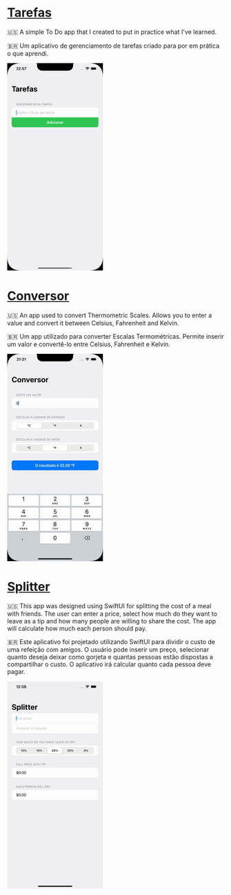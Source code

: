 # [Tarefas](https://github.com/estersr/Tarefas)

🇺🇸 A simple To Do app that I created to put in practice what I've learned.

🇧🇷 Um aplicativo de gerenciamento de tarefas criado para por em prática o que aprendi.

![Alt Text](https://github.com/estersr/Tarefas/blob/main/TarefasSample.gif)



# [Conversor](https://github.com/estersr/Conversor)

🇺🇸 An app used to convert Thermometric Scales. Allows you to enter a value and convert it between Celsius, Fahrenheit and Kelvin.

🇧🇷 Um app utilizado para converter Escalas Termométricas. Permite inserir um valor e convertê-lo entre Celsius, Fahrenheit e Kelvin.

![Alt Text](https://github.com/estersr/Conversor/blob/main/ConversorSample.gif)


# [Splitter](https://github.com/estersr/Splitter)
🇺🇸
This app was designed using SwiftUI for splitting the cost of a meal with friends. The user can enter a price, select how much do they want to leave as a tip and how many people are willing to share the cost. The app will calculate how much each person should pay.

🇧🇷
Este aplicativo foi projetado utilizando SwiftUI para dividir o custo de uma refeição com amigos. O usuário pode inserir um preço, selecionar quanto deseja deixar como gorjeta e quantas pessoas estão dispostas a compartilhar o custo. O aplicativo irá calcular quanto cada pessoa deve pagar.

![Alt Text](https://github.com/estersr/Splitter/raw/main/splitter.gif)
